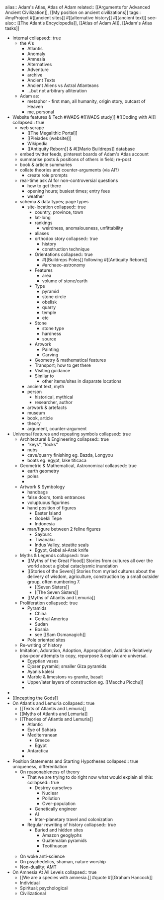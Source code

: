 alias:: Adam's Atlas, Atlas of Adam
related:: [[Arguments for Advanced Ancient Civilization]], [[My position on ancient civilizations]] 
tags:: #myProject #[[ancient sites]] #[[alternative history]] #[[ancient text]] 
see-also:: [[The Atlantis Encyclopedia]], [[Atlas of Adam AI]], [[Adam's Atlas tasks]]

- Internal
  collapsed:: true
	- the A's
		- Atlantis
		- Anomaly
		- Amnesia
		- Alternatives
		- Adventure
		- archive
		- Ancient Texts
		- Ancient Aliens vs Astral Atlanteans
		- ...but not arbitrary alliteration
	- Adam as:
		- metaphor - first man, all humanity, origin story, outcast of Heaven
		- me, personal
- Website features & Tech #WADS #[[WADS study]] #[[Coding with AI]]
  collapsed:: true
	- web scrape
		- [[The Megalithic Portal]]
		- [[Pleiades (website)]]
		- Wikipedia
		- [[Antiquity Reborn]] & #[[Mario Buildreps]] database
	- embed twitter feeds, pinterest boards of Adam's Atlas account
	- summarise posts & positions of others in field; re-post
	- book & article summaries
	- collate theories and counter-arguments (via AI?)
		- create role prompts
	- real-time ask AI for non-controversial questions
		- how to get there
		- opening hours; busiest times; entry fees
		- weather
	- schema & data types; page types
		- site-location
		  collapsed:: true
			- country, province, town
			- lat-long
			- rankings
				- weirdness, anomalousness, unfittability
			- aliases
			- orthodox story
			  collapsed:: true
				- history
				- construction technique
			- Orientations
			  collapsed:: true
				- #[[Buildreps Poles]] following #[[Antiquity Reborn]]
				- #archaeo-astronomy
			- Features
				- area
				- volume of stone/earth
			- Type
				- pyramid
				- stone circle
				- obelisk
				- quarry
				- temple
				- etc
			- Stone
				- stone type
				- hardness
				- source
			- Artwork
				- Painting
				- Carving
			- Geometry & mathematical features
			- Transport; how to get there
			- Visiting guidance
			- Similar to
				- other items/sites in disparate locations
		- ancient text, myth
		- person
			- historical, mythical
			- researcher, author
		- artwork & artefacts
		- museum
		- book, article
		- theory
		- argument, counter-argument
- Universal features and repeating symbols
  collapsed:: true
	- Architectural & Engineering
	  collapsed:: true
		- "keys", "locks"
		- nubs
		- cave/quarry finishing eg. Bazda, Longyou
		- boats eg. egypt, lake titicaca
	- Geometric & Mathematical, Astronomical
	  collapsed:: true
		- earth geometry
		- poles
		-
	- Artwork & Symbology
		- handbags
		- false doors, tomb entrances
		- voluptuous figurines
		- hand position of figures
			- Easter Island
			- Gobekli Tepe
			- Indonesia
		- man/figure between 2 feline figures
			- Sayburc
			- Tiwanaku
			- Indus Valley, steatite seals
			- Egypt, Gebel al-Arak knife
	- Myths & Legends
	  collapsed:: true
		- [[Myths of the Great Flood]]
		  Stories from cultures all over the world about a global cataclysmic inundation
		- [[Stories of the Seven]]
		  Stories from myriad cultures about the delivery of wisdom, agriculture, construction by a small outsider group, often numbering 7.
			- [[Seven Sisters]]
			- [[The Seven Sisters]]
		- [[Myths of Atlantis and Lemuria]]
	- Proliferation
	  collapsed:: true
		- Pyramids
			- China
			- Central America
			- Sudan
			- Bosnia
			- see [[Sam Osmanagich]]
		- Pole oriented sites
	- Re-writing of history
	- Imitation, Adoration, Adoption, Appropriation, Addition
	  Relatively piss-poor attempts to copy, repurpose & explain are universal.
		- Egyptian vases
		- Djoser pyramid; smaller Giza pyramids
		- Ayanis kalesi
		- Marble & limestons vs granite, basalt
		- Upper/later layers of construction eg. [[Macchu Picchu]]
		-
-
- [[Incepting the Gods]]
- On Atlantis and Lemuria
  collapsed:: true
	- [[Texts of Atlantis and Lemuria]]
	- [[Myths of Atlantis and Lemuria]]
	- [[Theories of Atlantis and Lemuria]]
		- Atlantic
		- Eye of Sahara
		- Mediterranean
			- Greece
			- Egypt
		- Antarctica
		-
- Position Statements and Starting Hypotheses
  collapsed:: true
  uniqueness, differentiation
	- On reasonableness of theory
		- That we are trying to do right now what would explain all this:
		  collapsed:: true
			- Destroy ourselves
				- Nuclear
				- Pollution
				- Over-population
			- Genetically engineer
			- AI
			- Inter-planetary travel and colonization
		- Regular rewriting of history
		  collapsed:: true
			- Buried and hidden sites
				- Amazon geoglyphs
				- Guatemalan pyramids
				- Teotihuacan
				-
	- On woke anti-science
	- On psychedelics, shaman, nature worship
	- Non-duality; AMT
- On Amnesia At All Levels
  collapsed:: true
	- [[We are a species with amnesia.]] #quote #[[Graham Hancock]]
	- Individual
	- Spiritual; psychological
	- Civilizational